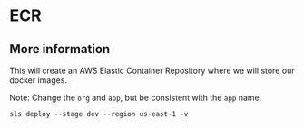# ECR

## More information

This will create an AWS Elastic Container Repository where we will store our docker images.

Note: Change the `org` and `app`, but be consistent with the `app` name.

```console
sls deploy --stage dev --region us-east-1 -v
```